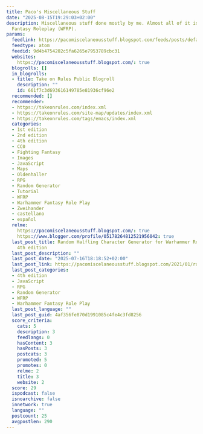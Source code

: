 ```yaml
---
title: Paco's Miscellaneous Stuff
date: "2025-08-15T19:29:03+02:00"
description: Miscellaneous stuff done mostly by me. Almost all of it is for Warhammer
  Fantasy Roleplay (WFRP).
params:
  feedlink: https://pacomiscelaneousstuff.blogspot.com/feeds/posts/default
  feedtype: atom
  feedid: 9d4b4754202c5fa6265e7953789cbc31
  websites:
    https://pacomiscelaneousstuff.blogspot.com/: true
  blogrolls: []
  in_blogrolls:
  - title: Take on Rules Public Blogroll
    description: ""
    id: 661f7c3d693616149785e81936cf96e2
  recommended: []
  recommender:
  - https://takeonrules.com/index.xml
  - https://takeonrules.com/site-map/updates/index.xml
  - https://takeonrules.com/tags/emacs/index.xml
  categories:
  - 1st edition
  - 2nd edition
  - 4th edition
  - CC0
  - Fighting Fantasy
  - Images
  - JavaScript
  - Maps
  - Oldenhaller
  - RPG
  - Random Generator
  - Tutorial
  - WFRP
  - Warhammer Fantasy Role Play
  - Zweihander
  - castellano
  - español
  relme:
    https://pacomiscelaneousstuff.blogspot.com/: true
    https://www.blogger.com/profile/05178264812521956042: true
  last_post_title: Random Halfling Character Generator for Warhammer Rolepaying Game
    4th edition
  last_post_description: ""
  last_post_date: "2025-07-16T18:18:52+02:00"
  last_post_link: https://pacomiscelaneousstuff.blogspot.com/2021/01/random-halfling-character-generator-for.html
  last_post_categories:
  - 4th edition
  - JavaScript
  - RPG
  - Random Generator
  - WFRP
  - Warhammer Fantasy Role Play
  last_post_language: ""
  last_post_guid: 4af356fe870d1991085c4fe4c3fd8256
  score_criteria:
    cats: 5
    description: 3
    feedlangs: 0
    hasContent: 3
    hasPosts: 3
    postcats: 3
    promoted: 5
    promotes: 0
    relme: 2
    title: 3
    website: 2
  score: 29
  ispodcast: false
  isnoarchive: false
  innetwork: true
  language: ""
  postcount: 25
  avgpostlen: 290
---
```


